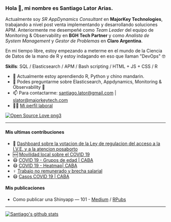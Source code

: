 ### Hola 👋, mi nombre es Santiago Lator Arias.

Actualmente soy *SR AppDynamics Consultant* en **MajorKey Technologies**, trabajando a nivel post venta implementando y desarrollando soluciones APM. Anteriormente me desempeñé como *Team Leader* del equipo de Monitoring & Observability en **BGH Tech Partner** y como *Analista de System Management* y *Gestor de Problemas* en **Claro Argentina**.

En mi tiempo libre, estoy empezando a meterme en el mundo de la Ciencia de Datos de la mano de R y estoy indagando en eso que llaman "DevOps" 🤓

**Skills**: SQL / Elasticsearch / APM / Bash scripting / HTML + JS + CSS / R

- 🌱 Actualmente estoy aprendiendo R, Python y chino mandarin.
- 💬 Podes preguntarme sobre Elasticsearch, Appdynamics, Monitoring & Observability 🙂
- 📫 Para contactarme: [santiago.lator@gmail.com](mailto://santiago.lator@gmail.com) | [slator@majorkeytech.com](mailto://slator@majorkeytech.com)
- 👷🏼 [Mi perfil laboral](https://www.linkedin.com/in/santiago-lator-arias-291879153//)

[![Open Source Love png3](https://badges.frapsoft.com/os/v3/open-source.png?v=103)](https://github.com/ellerbrock/open-source-badges/)

---

#### Mis ultimas contribuciones
- :muscle: [Dashboard sobre la votacion de la Ley de regulacion del acceso a la I.V.E. y a la atencion posaborto](https://github.com/santiagolator/data_analytics/tree/master/R/shiny_apps/aborto_2020)
- 🆕 [Movilidad local sobre el COVID 19](https://github.com/santiagolator/data_analytics/tree/master/R/practica/covid-19/mobility_report)
- 😷 [COVID 19 - Grupos de edad | CABA](https://github.com/santiagolator/data_analytics/tree/master/R/practica/covid-19/grupo_edad)
- 😷 [COVID 19 - Heatmap| CABA](https://github.com/santiagolator/data_analytics/tree/master/R/practica/covid-19/heatmap)
- ♀️ [Trabajo no remunerado y brecha salarial](https://github.com/santiagolator/data_analytics/tree/master/R/shiny_apps/proyecto-final-EANT)
- 😷 [Casos COVID 19 | CABA](https://github.com/santiagolator/data_analytics/tree/master/R/practica/covid-19/patchwork)

#### Mis publicaciones
- Como publicar una Shinyapp — 101 - [Medium](https://medium.com/@santiago.lator/como-publicar-una-shinyapp-101-3889c1b22bee) / [RPubs](https://rpubs.com/santiago_lator/publicar-shiny-101)
---

[![Santiago's github stats](https://github-readme-stats.vercel.app/api?username=santiagolator&count_private=true)](https://github.com/santiagolator) 
